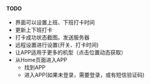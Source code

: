 

#### TODO

* 界面可以设置上班、下班打卡时间
* 更新上下班打卡
* 打卡成功状态截图。发送服务器
* 远程设置进行设置(开关、打卡时间)
* 让APP适用于更多的机型（点击位置动态获取）
* 从Home页面进入APP
  * 找到APP
  * 进入APP(如果未登录，需要登录，或有短信验证码)

